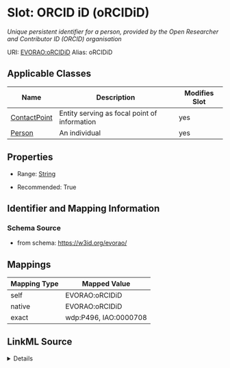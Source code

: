 

# Slot: ORCID iD (oRCIDiD) 


_Unique persistent identifier for a person, provided by the Open Researcher and Contributor ID (ORCID) organisation_





URI: [EVORAO:oRCIDiD](https://w3id.org/evorao/oRCIDiD)
Alias: oRCIDiD

<!-- no inheritance hierarchy -->





## Applicable Classes

| Name | Description | Modifies Slot |
| --- | --- | --- |
| [ContactPoint](ContactPoint.md) | Entity serving as focal point of information |  yes  |
| [Person](Person.md) | An individual |  yes  |







## Properties

* Range: [String](String.md)

* Recommended: True





## Identifier and Mapping Information







### Schema Source


* from schema: https://w3id.org/evorao/




## Mappings

| Mapping Type | Mapped Value |
| ---  | ---  |
| self | EVORAO:oRCIDiD |
| native | EVORAO:oRCIDiD |
| exact | wdp:P496, IAO:0000708 |




## LinkML Source

<details>
```yaml
name: oRCIDiD
description: Unique persistent identifier for a person, provided by the Open Researcher
  and Contributor ID (ORCID) organisation
title: ORCID iD
from_schema: https://w3id.org/evorao/
exact_mappings:
- wdp:P496
- IAO:0000708
rank: 1000
alias: oRCIDiD
domain_of:
- Person
- ContactPoint
range: string
required: false
recommended: true
multivalued: false

```
</details>